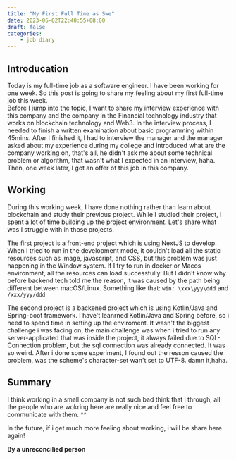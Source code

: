 ```yaml
---
title: "My First Full Time as Swe"
date: 2023-06-02T22:40:55+08:00
draft: false
categories:
    - job diary
---
```


## Introducation

Today is my full-time job as a software engineer. I have been working for one week. So this post is going to share my feeling about my first full-time job this week.   
Before I jump into the topic, I want to share my interview experience with this company and the company in the Financial technology industry that works on blockchain technology and Web3. In the interview process, I needed to finish a  written examination about basic programming within 45mins. After I finished it, I had to interview the manager and the manager asked about my experience during my college and introduced what are the company working on, that's all, he didn't ask me about some technical problem or algorithm, that wasn't what I expected in an interview, haha.  
Then, one week later, I got an offer of this job in this company.

## Working 
During this working week, I have done nothing rather than learn about blockchain and study their previous project. While I studied their project, I spent a lot of time building up the project environment. Let's share what was I struggle with in those projects.  

The first project is a front-end project which is using NextJS to develop. When I tried to run in the development mode, it couldn't load all the static resources such as image, javascript, and CSS, but this problem was just happening in the Window system. If I try to run in docker or Macos environment, all the resources can load successfully. But I didn't know why before backend tech told me the reason, it was caused by the path being different between macOS/Linux. Something like that: `win: \xxx\yyy\ddd` and `/xxx/yyy/ddd`  

The second project is a backened project which is using Kotlin/Java and Spring-boot framework. I have't leanrned Kotlin/Java and Spring before, so i need to spend time in setting up the enviroment. It wasn't the biggest challenge i was facing on, the main challenge was when i tried to run any server-applicated that was inside the project, it always failed due to SQL-Connection problem, but the sql connection was already connected. It was so weird. After i done some experiment, I found out the resson caused the problem, was the scheme's character-set wan't set to UTF-8. damn it,haha.

## Summary
I think working in a small company is not such bad think that i through, all the people who are wokring here are really nice and feel free to communicate with them. ^^

In the future, if i get much more feeling about working, i will be share here again!

**By a unreconcilied person**